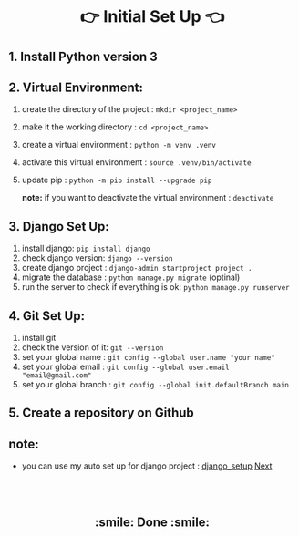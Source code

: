 <h1 align='center'>👉 Initial Set Up 👈</h1>

## 1. Install Python version 3

## 2. Virtual Environment:
1. create the directory of the project : `mkdir <project_name>`
2. make it the working directory : `cd <project_name>`
3. create a virtual environment : `python -m venv .venv`
4. activate this virtual environment : `source .venv/bin/activate`
5. update pip : `python -m pip install --upgrade pip`

    **note:** if you want to deactivate the virtual environment : `deactivate`

## 3. Django Set Up:
1. install django: `pip install django`
2. check django version: `django --version`
3. create django project : `django-admin startproject project .`
4. migrate the database : `python manage.py migrate` (optinal)
5. run the server to check if everything is ok: `python manage.py runserver`

## 4. Git Set Up:
1. install git
2. check the version of it: `git --version`
3. set your global name : `git config --global user.name "your name"`
4. set your global email : `git config --global user.email "email@gmail.com"`
5. set your global branch : `git config --global init.defaultBranch main`


## 5. Create a repository on Github

## note:
- you can use my auto set up for django project : [django_setup](https://github.com/MansAlien/Django_setup.git)
[Next](https://github.com/MansAlien/DFB_Revision/blob/main/Ch_2-Hello_World_app.md)

<br>
<br>

<h2 align="center"> :smile: Done :smile: </h2>
